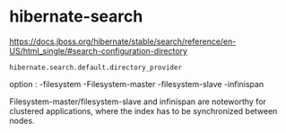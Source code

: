 # hibernate-search
https://docs.jboss.org/hibernate/stable/search/reference/en-US/html_single/#search-configuration-directory
```
hibernate.search.default.directory_provider
```
option :
    -filesystem
    -Filesystem-master 
    -filesystem-slave 
    -infinispan 

Filesystem-master/filesystem-slave and infinispan are noteworthy for clustered applications, where the index has to be synchronized between nodes.
